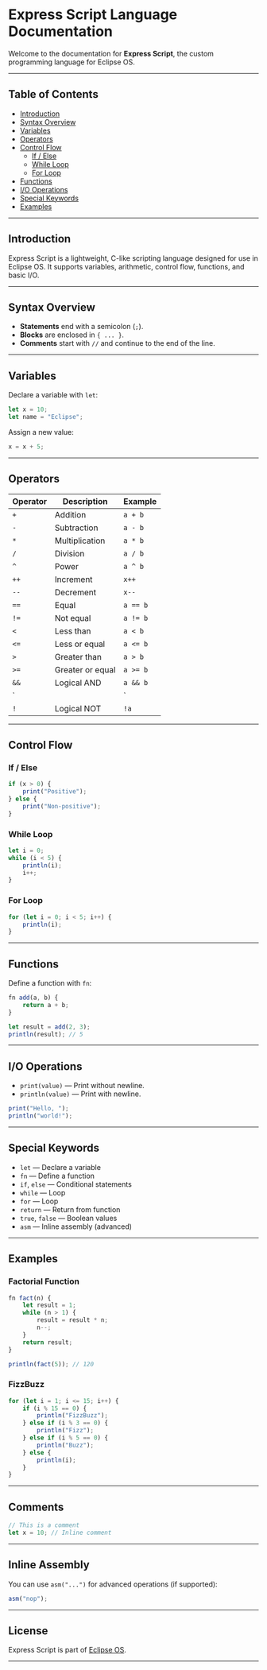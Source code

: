 # Express Script Language Documentation

Welcome to the documentation for **Express Script**, the custom programming language for Eclipse OS.

---

## Table of Contents

- [Introduction](#introduction)
- [Syntax Overview](#syntax-overview)
- [Variables](#variables)
- [Operators](#operators)
- [Control Flow](#control-flow)
  - [If / Else](#if--else)
  - [While Loop](#while-loop)
  - [For Loop](#for-loop)
- [Functions](#functions)
- [I/O Operations](#io-operations)
- [Special Keywords](#special-keywords)
- [Examples](#examples)

---

## Introduction

Express Script is a lightweight, C-like scripting language designed for use in Eclipse OS. It supports variables, arithmetic, control flow, functions, and basic I/O.

---

## Syntax Overview

- **Statements** end with a semicolon (`;`).
- **Blocks** are enclosed in `{ ... }`.
- **Comments** start with `//` and continue to the end of the line.

---

## Variables

Declare a variable with `let`:

```js
let x = 10;
let name = "Eclipse";
```

Assign a new value:

```js
x = x + 5;
```

---

## Operators

| Operator | Description        | Example      |
|----------|--------------------|--------------|
| `+`      | Addition           | `a + b`      |
| `-`      | Subtraction        | `a - b`      |
| `*`      | Multiplication     | `a * b`      |
| `/`      | Division           | `a / b`      |
| `^`      | Power              | `a ^ b`      |
| `++`     | Increment          | `x++`        |
| `--`     | Decrement          | `x--`        |
| `==`     | Equal              | `a == b`     |
| `!=`     | Not equal          | `a != b`     |
| `<`      | Less than          | `a < b`      |
| `<=`     | Less or equal      | `a <= b`     |
| `>`      | Greater than       | `a > b`      |
| `>=`     | Greater or equal   | `a >= b`     |
| `&&`     | Logical AND        | `a && b`     |
| `||`     | Logical OR         | `a || b`     |
| `!`      | Logical NOT        | `!a`         |

---

## Control Flow

### If / Else

```js
if (x > 0) {
    print("Positive");
} else {
    print("Non-positive");
}
```

### While Loop

```js
let i = 0;
while (i < 5) {
    println(i);
    i++;
}
```

### For Loop

```js
for (let i = 0; i < 5; i++) {
    println(i);
}
```

---

## Functions

Define a function with `fn`:

```js
fn add(a, b) {
    return a + b;
}

let result = add(2, 3);
println(result); // 5
```

---

## I/O Operations

- `print(value)` — Print without newline.
- `println(value)` — Print with newline.

```js
print("Hello, ");
println("world!");
```

---

## Special Keywords

- `let` — Declare a variable
- `fn` — Define a function
- `if`, `else` — Conditional statements
- `while` — Loop
- `for` — Loop
- `return` — Return from function
- `true`, `false` — Boolean values
- `asm` — Inline assembly (advanced)

---

## Examples

### Factorial Function

```js
fn fact(n) {
    let result = 1;
    while (n > 1) {
        result = result * n;
        n--;
    }
    return result;
}

println(fact(5)); // 120
```

### FizzBuzz

```js
for (let i = 1; i <= 15; i++) {
    if (i % 15 == 0) {
        println("FizzBuzz");
    } else if (i % 3 == 0) {
        println("Fizz");
    } else if (i % 5 == 0) {
        println("Buzz");
    } else {
        println(i);
    }
}
```

---

## Comments

```js
// This is a comment
let x = 10; // Inline comment
```

---

## Inline Assembly

You can use `asm("...")` for advanced operations (if supported):

```js
asm("nop");
```

---

## License

Express Script is part of [Eclipse OS](https://github.com/ghostedgaming/eclipse-os).

---
